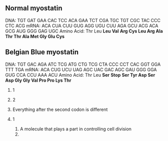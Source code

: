 ## Normal myostatin
DNA:  TGT GAT GAA CAC TCC ACA GAA TCT CGA TGC TGT CGC TAC CCC CTC ACG
mRNA: ACA CUA CUU GUG AGG UGU CUU AGA GCU ACG ACA GCG AUG GGG GAG UGC
Amino Acid: Thr Leu **Leu** **Val** **Arg Cys Leu Arg Ala Thr Thr Ala Met Gly Glu Cys**

## Belgian Blue myostatin
DNA:  TGT GAC AGA ATC TCG ATG CTG TCG CTA CCC CCT CAC GGT GGA TTT TGA
mRNA: ACA CUG UCU UAG AGC UAC GAC AGC GAU GGG GGA GUG CCA CCU AAA ACU
Amino Acid: Thr Leu **Ser** **Stop** **Ser Tyr Asp Ser Asp Gly Gly Val Pro Pro Lys Thr**

1. 1
2. 2
3. Everything after the second codon is different


1. 1
	1. A molecule that plays a part in controlling cell division
	2. 
